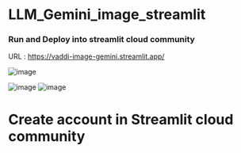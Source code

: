 # LLM_Gemini_image_streamlit

### Run and Deploy into streamlit cloud community

   URL : https://vaddi-image-gemini.streamlit.app/

   ![image](https://github.com/user-attachments/assets/df63d5c0-9687-44ca-bd94-a7de46a95107)

   ![image](https://github.com/user-attachments/assets/e3ba40d0-b153-4ba7-ac26-c86e0541d76f)
   ![image](https://github.com/user-attachments/assets/0ae3a70a-a5fc-4ee6-8f65-e68a6a036203)

# Create account in Streamlit cloud community


